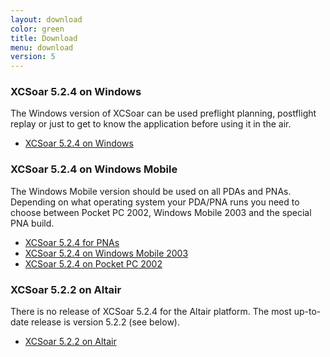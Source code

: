 ```yaml
---
layout: download
color: green
title: Download
menu: download
version: 5
---
```

### XCSoar 5.2.4 on Windows
					
The Windows version of XCSoar can be used preflight planning, postflight replay or just to get to know the application before using it in the air.

- [XCSoar 5.2.4 on Windows](http://sourceforge.net/projects/xcsoar/files/Binaries/XCSoar%205.2.4%20%28Stable%29/XCSoarPC-5.2.4.zip/download)

### XCSoar 5.2.4 on Windows Mobile

The Windows Mobile version should be used on all PDAs and PNAs. Depending on what operating system your PDA/PNA 
runs you need to choose between Pocket PC 2002, Windows Mobile 2003 and the special PNA build.

- [XCSoar 5.2.4 for PNAs](http://max.kellermann.name/download/xcsoar/pna/XCSoarPNA-524-mk2.zip)
- [XCSoar 5.2.4 on Windows Mobile 2003](http://sourceforge.net/projects/xcsoar/files/Binaries/XCSoar%205.2.4%20%28Stable%29/XCSoarPPC2003.ARMV4.5.2.4.cab/download)
- [XCSoar 5.2.4 on Pocket PC 2002](http://sourceforge.net/projects/xcsoar/files/Binaries/XCSoar%205.2.4%20%28Stable%29/XCSoarPPC2002.ARM.5.2.4.cab/download)

### XCSoar 5.2.2 on Altair

There is no release of XCSoar 5.2.4 for the Altair platform. The most up-to-date release is version 5.2.2 (see below).

- [XCSoar 5.2.2 on Altair](http://sourceforge.net/projects/xcsoar/files/Binaries/XCSoar%205.2.2%20%28Stable%29/XCSoarAltair-5.2.2.zip/download)

